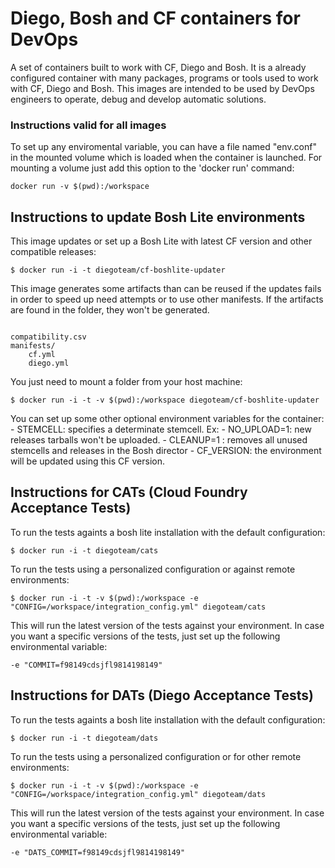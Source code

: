 # Diego, Bosh and CF containers for DevOps

A set of containers built to work with CF, Diego and Bosh. It is a already configured container with many packages, programs or tools used to work with CF, Diego and Bosh. This images are intended to be used by DevOps engineers to operate, debug and develop automatic solutions. 

### Instructions valid for all images

To set up any enviromental variable, you can have a file named "env.conf" in the mounted volume which is loaded when the container is launched. For mounting a volume just add this option to the 'docker run' command: 

```
docker run -v $(pwd):/workspace

```

## Instructions to update Bosh Lite environments

This image updates or set up a Bosh Lite with latest CF version and other compatible releases: 

```
$ docker run -i -t diegoteam/cf-boshlite-updater 

```

This image generates some artifacts than can be reused if the updates fails in order to speed up need attempts or to use other manifests. If the artifacts are found in the folder, they won't be generated. 


```

compatibility.csv
manifests/
	cf.yml
	diego.yml

```

You just need to mount a folder from your host machine: 

```
$ docker run -i -t -v $(pwd):/workspace diegoteam/cf-boshlite-updater

```

You can set up some other optional environment variables for the container: 
	- STEMCELL: specifies a determinate stemcell. Ex: 
	- NO_UPLOAD=1: new releases tarballs won't be uploaded. 
	- CLEANUP=1 : removes all unused stemcells and releases in the Bosh director
	- CF_VERSION: the environment will be updated using this CF version. 

## Instructions for CATs (Cloud Foundry Acceptance Tests) 

To run the tests againts a bosh lite installation with the default configuration: 

```
$ docker run -i -t diegoteam/cats 

```

To run the tests using a personalized configuration or against remote environments: 

```
$ docker run -i -t -v $(pwd):/workspace -e "CONFIG=/workspace/integration_config.yml" diegoteam/cats 

```

This will run the latest version of the tests against your environment. In case you want a specific versions of the tests, just set up the following environmental variable: 

```
-e "COMMIT=f98149cdsjfl9814198149"

```

## Instructions for DATs (Diego Acceptance Tests) 

To run the tests againts a bosh lite installation with the default configuration: 

```
$ docker run -i -t diegoteam/dats 

```

To run the tests using a personalized configuration or for other remote environments: 

```
$ docker run -i -t -v $(pwd):/workspace -e "CONFIG=/workspace/integration_config.yml" diegoteam/dats 

``` 


This will run the latest version of the tests against your environment. In case you want a specific versions of the tests, just set up the following environmental variable: 

```
-e "DATS_COMMIT=f98149cdsjfl9814198149"

```

